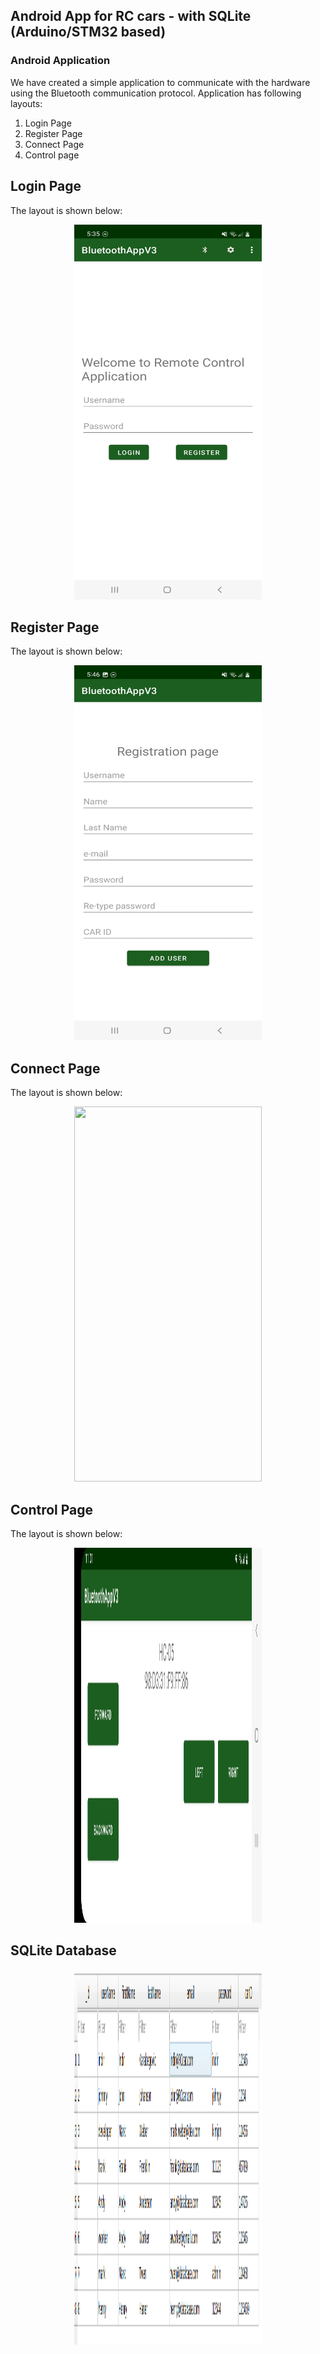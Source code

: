 ## Android App for RC cars - with SQLite (Arduino/STM32 based)

### Android Application

We have created a simple application to communicate with the hardware using the Bluetooth communication protocol.
Application has following layouts:
1. Login Page
2. Register Page
3. Connect Page
4. Control page

## Login Page
The layout is shown below:
<p align="center">
<img src="https://github.com/Indir99/Android-App-for-RC-car-control/blob/master/images/Login-page.jpg?raw=true" width="300" height="600" />
</[>

## Register Page
The layout is shown below:
<p align="center">
<img src="https://github.com/Indir99/Android-App-for-RC-car-control/blob/master/images/Register-page.jpg?raw=true" width="300" height="600" />
</[>

## Connect Page
The layout is shown below:
<p align="center">
<img src="https://github.com/Indir99/Android-App-for-RC-car-control/blob/master/images/Connect-page.jpg?raw=true" width="300" height="600" />
</[>

## Control Page
The layout is shown below:
<p align="center">
<img src="https://github.com/Indir99/Android-App-for-RC-car-control/blob/master/images/Control-page.jpg?raw=true" width="300" height="600" />
</[>

## SQLite Database
<p align="center">
<img src="https://github.com/Indir99/Android-App-for-RC-car-control/blob/master/images/sqlite-db.png?raw=true" width="300" height="600" />
</[>
